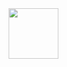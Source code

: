 <div id="header" align="center">
  <img src="https://media.giphy.com/media/M9gbBd9nbDrOTu1Mqx/giphy.gif](https://media.giphy.com/media/YPJ5gi3MZzSjhtQTIk/giphy.gif" width="100"/>
</div>

